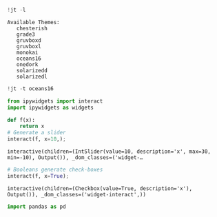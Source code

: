 

```python
!jt -l
```

    Available Themes: 
       chesterish
       grade3
       gruvboxd
       gruvboxl
       monokai
       oceans16
       onedork
       solarizedd
       solarizedl
    


```python
!jt -t oceans16
```


```python
from ipywidgets import interact
import ipywidgets as widgets
```


```python
def f(x):
    return x
# Generate a slider 
interact(f, x=10,);
```


    interactive(children=(IntSlider(value=10, description='x', max=30, min=-10), Output()), _dom_classes=('widget-…



```python
# Booleans generate check-boxes
interact(f, x=True);
```


    interactive(children=(Checkbox(value=True, description='x'), Output()), _dom_classes=('widget-interact',))



```python
import pandas as pd 
```
